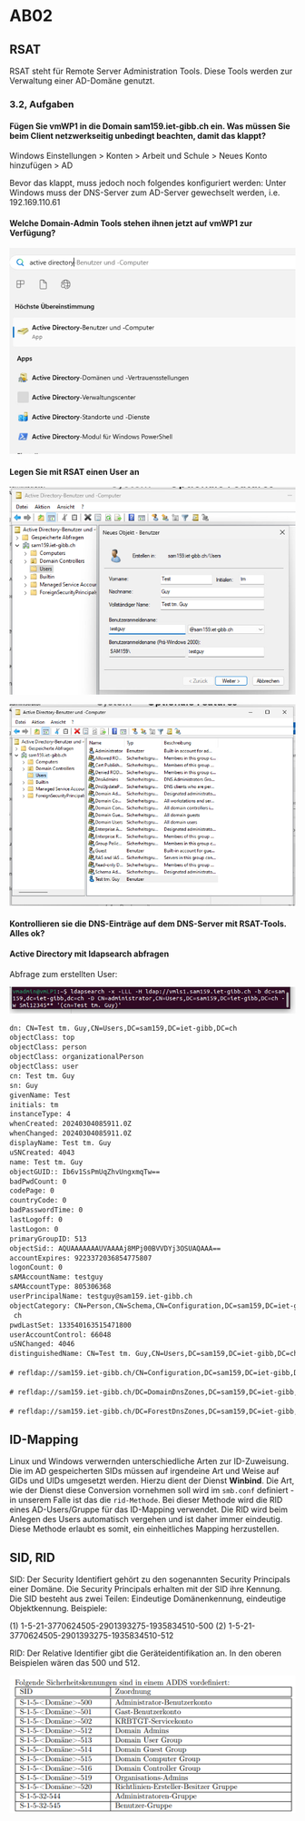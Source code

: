 # AB02

## RSAT

RSAT steht für Remote Server Administration Tools. Diese Tools werden zur Verwaltung einer AD-Domäne genutzt. 

### 3.2, Aufgaben

#### Fügen Sie vmWP1 in die Domain sam159.iet-gibb.ch ein. Was müssen Sie beim Client netzwerkseitig unbedingt beachten, damit das klappt?

Windows Einstellungen > Konten > Arbeit und Schule > Neues Konto hinzufügen > AD

Bevor das klappt, muss jedoch noch folgendes konfiguriert werden: Unter Windows muss der DNS-Server zum AD-Server gewechselt werden, i.e. 192.169.110.61

#### Welche Domain-Admin Tools stehen ihnen jetzt auf vmWP1 zur Verfügung?

![Alt text](image-1.png)

#### Legen Sie mit RSAT einen User an

![Alt text](image-3.png)

![Alt text](image-2.png)

#### Kontrollieren sie die DNS-Einträge auf dem DNS-Server mit RSAT-Tools. Alles ok?


#### Active Directory mit ldapsearch abfragen

Abfrage zum erstellten User:

![](image-4.png)

``` txt
dn: CN=Test tm. Guy,CN=Users,DC=sam159,DC=iet-gibb,DC=ch
objectClass: top
objectClass: person
objectClass: organizationalPerson
objectClass: user
cn: Test tm. Guy
sn: Guy
givenName: Test
initials: tm
instanceType: 4
whenCreated: 20240304085911.0Z
whenChanged: 20240304085911.0Z
displayName: Test tm. Guy
uSNCreated: 4043
name: Test tm. Guy
objectGUID:: Ib6v1SsPmUqZhvUngxmqTw==
badPwdCount: 0
codePage: 0
countryCode: 0
badPasswordTime: 0
lastLogoff: 0
lastLogon: 0
primaryGroupID: 513
objectSid:: AQUAAAAAAAUVAAAAj8MPj00BVVDYj3OSUAQAAA==
accountExpires: 9223372036854775807
logonCount: 0
sAMAccountName: testguy
sAMAccountType: 805306368
userPrincipalName: testguy@sam159.iet-gibb.ch
objectCategory: CN=Person,CN=Schema,CN=Configuration,DC=sam159,DC=iet-gibb,DC=
 ch
pwdLastSet: 133540163515471800
userAccountControl: 66048
uSNChanged: 4046
distinguishedName: CN=Test tm. Guy,CN=Users,DC=sam159,DC=iet-gibb,DC=ch

# refldap://sam159.iet-gibb.ch/CN=Configuration,DC=sam159,DC=iet-gibb,DC=ch

# refldap://sam159.iet-gibb.ch/DC=DomainDnsZones,DC=sam159,DC=iet-gibb,DC=ch

# refldap://sam159.iet-gibb.ch/DC=ForestDnsZones,DC=sam159,DC=iet-gibb,DC=ch

```

## ID-Mapping

Linux und Windows verwernden unterschiedliche Arten zur ID-Zuweisung. Die im AD gespeicherten SIDs müssen auf irgendeine Art und Weise auf GIDs und UIDs umgesetzt werden. Hierzu dient der Dienst **Winbind**. Die Art, wie der Dienst diese Conversion vornehmen soll wird im `smb.conf` definiert - in unserem Falle ist das die `rid-Methode`.
Bei dieser Methode wird die RID eines AD-Users/Gruppe für das ID-Mapping verwendet. Die RID wird beim Anlegen des Users automatisch vergehen und ist daher immer eindeutig. Diese Methode erlaubt es somit, ein einheitliches Mapping herzustellen.

## SID, RID

SID: Der Security Identifiert gehört zu den sogenannten Security Principals einer Domäne. Die Security Principals erhalten mit der SID ihre Kennung. Die SID besteht aus zwei Teilen: Eindeutige Domänenkennung, eindeutige Objektkennung. Beispiele:

(1) 1-5-21-3770624505-2901393275-1935834510-500
(2) 1-5-21-3770624505-2901393275-1935834510-512

RID: Der Relative Identifier gibt die Geräteidentifikation an. In den oberen Beispielen wären das 500 und 512.

![Alt text](image.png)

